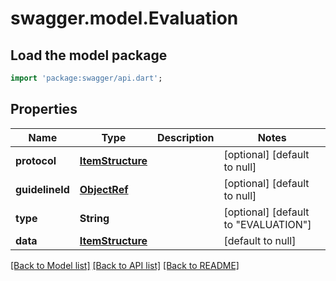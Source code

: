 # swagger.model.Evaluation

## Load the model package
```dart
import 'package:swagger/api.dart';
```

## Properties
Name | Type | Description | Notes
------------ | ------------- | ------------- | -------------
**protocol** | [**ItemStructure**](ItemStructure.md) |  | [optional] [default to null]
**guidelineId** | [**ObjectRef**](ObjectRef.md) |  | [optional] [default to null]
**type** | **String** |  | [optional] [default to &quot;EVALUATION&quot;]
**data** | [**ItemStructure**](ItemStructure.md) |  | [default to null]

[[Back to Model list]](../README.md#documentation-for-models) [[Back to API list]](../README.md#documentation-for-api-endpoints) [[Back to README]](../README.md)


